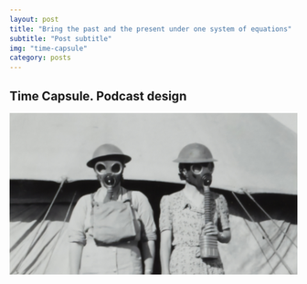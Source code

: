 ```yaml
---
layout: post
title: "Bring the past and the present under one system of equations"
subtitle: "Post subtitle"
img: "time-capsule"
category: posts
---
```


## Time Capsule. Podcast design

<img src="/img/time-capsule.jpg" class="content-img-full" />